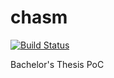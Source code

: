 # chasm
[![Build Status](http://jenkins.xpeer.network/buildStatus/icon?job=chasm/master)](http://jenkins.xpeer.network/job/chasm/job/master/)

Bachelor's Thesis PoC
